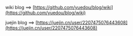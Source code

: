 
wiki blog ==>  [https://github.com/yuedou/blog/wiki](https://github.com/yuedou/blog/wiki) 


juejin blog ==> [https://juejin.cn/user/2207475076443608](https://juejin.cn/user/2207475076443608)

